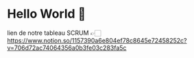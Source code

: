# Hello World 👋
 lien de notre tableau SCRUM 👉🏻 https://www.notion.so/1157390a6e804ef78c8645e72458252c?v=706d72ac74064356a0b3fe03c283fa5c
